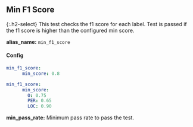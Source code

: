 
## Min F1 Score

<div class="main-docs" markdown="1"><div class="h3-box" markdown="1">

{:.h2-select}
This test checks the f1 score for each label. Test is passed if the f1 score is higher than the configured min score.

**alias_name:** `min_f1_score`

</div><div class="h3-box" markdown="1">

#### Config
```yaml
min_f1_score:
      min_score: 0.8
```
```yaml
min_f1_score:
      min_score:
        O: 0.75
        PER: 0.65
        LOC: 0.90
```
**min_pass_rate:** Minimum pass rate to pass the test.

<!-- #### Examples -->

</div></div>